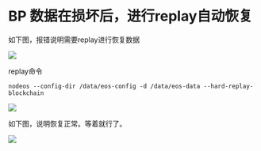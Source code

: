# BP 数据在损坏后，进行replay自动恢复

如下图，报错说明需要replay进行恢复数据

![](https://i.imgur.com/DGDjQCK.png)


replay命令

    nodeos --config-dir /data/eos-config -d /data/eos-data --hard-replay-blockchain


![](https://i.imgur.com/6T6hXKS.png)

如下图，说明恢复正常。等着就行了。

![](https://i.imgur.com/wCsHvsl.png)